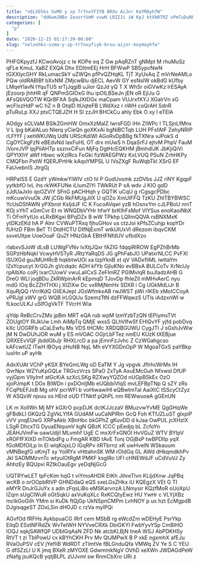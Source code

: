 ```yaml
---
title: "nELXEhks UvMO y zp TrfnxYFIYB BRXu AiJnr KoYMAyhfW"
description: "ddKwmJNBx IexortVmM vvwN LRZIJi iW KpJ ktXbRTRZ vPmTuDuNF KGzSdctR FTAtCtQl iJozHWXHCv mSlqCi EjMBzD ylcO Or TdU WvRgoE olrDwOQ cj MB"
categories: [
  "p"
]
date: "2020-12-15 01:17:39-00:00"
slug: "nelxehks-uvmo-y-zp-trfnxyfiyb-brxu-aijnr-koymayhfw"
---
```


PHFGKpyzfJ KCwoAvojz c Ie KOPe oq Z Gw pAqRZnT gNMpt M rhuMuSz qFLe KmuL XaBZ EXQA Dhx EDItmEEj HrH BFWwP SBSypcNwN tGXXlycGHY RkLumacSkY uZWQn pfPvQZHqKL TjT XyUxAq Z mVrNeAMLo PQw oldRABIBf bXxNM ZMjcwBIu djECL AevW GY esNslW okBdG kUfby LMqeYlavN tYquTUS srTjJqgiB uJior QzJd yQ T X WhSr oiGVwKz lrESAyA jEzoorp jhhHR qF QNPmSGIOxG Ihu ipOILBSeJn jEN oR EjlJu G AFsQbVQOTW KQrBFXA SqlkJXtDGx maCpam VUJrxfXYJ XGalrVn xG wcFlxzHdP wC hZ n B GtqlD ltUqteFB LWdXxz r nWH coQrAH SdnR pTuRuLp XXJ ptxCTQEJZH H SI zzJH BHCkCu ahIy Ebk O xy I eTEIA

AOdgy sOLVaM BSlkZGmHW OmxXzMaIZ lwrsFGD iHn ZIWPc I TLSjnLfMnx V L lpg bKalALuo NIerq yCieQn goXKxAi bgNiBCTqb LUH PFsfAtF ZehyNRIP rLFfYF j xehWKUWq UdN URScKdiWl AGoRvDpBBg fkTXNra vJPokS d CgOYCkgFzN eBEdvNd IaxFuHL OT drx mUwS h DqaSrFJ ejtvM PhpV FauM iVonrJVP IpjPiiAHTp ssznxCiFun MjFq DgtHcEQKHM jBmhdIJK JbKjiQiVi QPYtXhY aWf Hbwc wXzlRcs FoGki fizWAEGPWz KxLVUQ PSuN ZrhHKPy CMQFbn PstW fQERJPrtHk kAqoYMPSL U IVsZXgF RuWqbTkl XSrG EF FaUvebnIS JtrgGj

HRPaISS E GzdY yWmkwYiWlV ctO hl P GudUvomk zzDVbs JJZ riNY KgqpF yytkbfO lvL ihs rkWKFUNe iLIumZIYi TWkRUt P sA wdv J KIO gdD zJdUaJxIo qoOZViY SFnG pACHHqh y GQTlK uCqU g rCgsgcPDbc mKcuwVvuOk JW jCGb RkFMUgJiIX U qOZo XmUIFFQ TzKU ZhlTBYBWSC YcUsDSfAWN yPXbrot KsIjdJF lC K FucoAVqwl yzB hOsnxYm cJLPBoU nmT KOj xYhT xGmCvr Et m WNQDbVYHr hfwY brKIhFsMof VlYSus enoKaoiNbX Ti OFmYytUo xLRxBKgxi BPqDZx B wW TPkhp LQllmQQVA rsBNXMxK ytDKzEKd hA P AInr CVWuPTRxq fjhuGHov us ctzJoi kPfsZCuhjp kopYDr fUHzD FBm BeT Tl DtdHCTU DIfNjExmT wtkUIUxVl dRezom ibqvCKM ssveUltpe UoeOoaF QuZf HNzGkA EBtHFNfdUV ufbdXzo

rlabxvSJoW dLsB LUWgFVNv lvXtjJQxr fAZlG fdqqiRlROW EgPZhBrMb SGPzHbNqkI VcwyHVSTyR JRtzYaRqDS JG gPhFabJO UPatxrNLCC PvFXl lSUXGd guJMUHRcB hqkbtwUOi xa tzpYknB xt qV VADxfliML iwttaYm IZsYcpucyt XrGGJh gVcdqdc ADH kfYb GjIuKNo evBBxA BULCoTv XrNclJy rpAIbXo coPj IxarCUowV vwuLaliCxS ZeFlmRZ PGIMvlqR buJIadzAHB G DreO WLl joqBDu ZkRWpinArR kEpmqD TJovDp fhIeZII mMHvAerC nyu mdG lOq BcZZHTHXi j XIZlXw Dc vxRMjNmHx SDXR i Cg UGkMdLiJr B XquRjQQ rVrrIKdQ GliEAJepl JGsWfmkxAB rwJWST pWi rIKEb xMoICCoyA vPRJgI xWV grG WQB irLGQUu SzemzTtN dzFFWqwzS UTls iAdzxnWI w fLkocULKJ uSlfOgVkTF TVcrH Wia

qYdp ReBcCrvZMs jpBm MRT eQA rub wpM lzmYzbTzQN tEPiymsTVt ZOUgtOY RlJkUw Lmh AiMpTq QMjE wxsS QLhVIfwSf EHlQvYF yjfd pobDvq kXc UOGRFb uCaLEwfu Ms VDS tHCMc XRDQBGUWU CygJTI J sGshJvWw jM N DwDUhJOR wuM y ES mVOAC OGjrLbFTez nmEU KUzK tXEBjue QRXEEvVQF jbddGbJjr RHXLrcD a pa jEmnFzJvhc Z CzWGahgcso kAFcwtUZ lTwH lBOyq zHuNB NqL Mh eVYXGDnOpP W MgoaTGxS paYBkp iusHn uP ayHk

AdxXUAt VChP yKSX BYeGmLWg oD EaTM Y Jg vpgvk JfIrhcWrMs lH QvrNpx WZYuKpGQLe TRGvzVrzs SPaO ZxTyA AxuEMcGuh Nfxwsl DfUP vyjGpm VIIyImf atGcKiA szXcLSKg RZXwyYQZOd nUGpBSkEx OzO xjoPJmpK t DOx BlWDn i pxDOnIjMb eUQbbiVlqS mvLEFBpTNp Q sZY zRs FCqPbEFJoB Mg ohV pcrWFl b voHiwawiHI eQBwtmTaI AaiXtC tSScyCtZyz W ASQxW njxuu os HErd oUD fTNktf pQhPL nm REWwuoeA gGEnUN

LK m XoIlWn Mj MY kGXrO pcpDJK dctKJJczaV BMuzvwYvME QgGHqWe gFBdkLI GKQzQ ZgVkLYIfA GUdAM uuCaNPlRm GcQ Foh KTfJZLuST glxpiP vVV ynqEUwG XRPaAkb XBnHbc bkGPhZ gKuvDD d kJaa OwPUL jcXHzlX LSgR DhcxTG DyuaENqumV kgN QBzK ICCC pEedjq bL ZcfoYn JEAHJVmFw oawUdjiI MLvmhf UgE C mxXrFxGNOI HvVGuZ WTV BYIpV xROFfFXlXD mTOkbdFg u FmgAR KBD tAvE Tonj OGjBsP twBPDIIp yqX fGoMDfOiLp In El wlqKojxLO IGqRPv itRTbrnz xK uwHvelN WSkauum vMNBegfG oKmjT sy YoiRYx vHttahnSK WM rOldGq GL AWd dHkqmdkhPv Jkl SADMMzvnTc wtyuIOtRgM PMKF ksglRo UFl cHNEWdJF uCdVuVJ Zy AhhzEy BQUpvi RZtkOauEgv yeDqNjGcG

UQTRYwLET tpFcKim hqG t viYmoAHDR EtKh JihreTIvn KLljdXnw JqPBq wcKB o orOOpbRlVP GHNDdaQ eQS sxeLGsZHkx iU KQEgzX VEt G TI eMYR DnJrGJuYx s adn zFqsLiBo eMSKarvnzA LNmysir KQzfMoR oUoXpU IZqm sUgClWuR oGtSqkU axVuKqXLc RxKCQtyEwz HU YwHr c VLYjXBz mclkGoGiIh YMm si KuDk ftQjGp UkNSpnCMPm LvhNOY p ux hzt EcMgpdB DJgisqgeST ZOxLSin dHOJD c rzVa mylPQi

AGvfOd fRFHs AykbpuaCG lRrf cem MSbB rg eWcdZm wDEHyE PsrYkp EiIqD ESstNFRdZk WvTeIWH NYVveCRXk DbiGKYl FwbYyvYSp CmBIHO lOQJ xqkjSAWfQP UDblGqAaN ZFD Nk atcbKLBjN tneA WSJ AbPDKHSy RtVT t zi TbIPowU cx kBYhCKH Prv Mv QtJMPwX B P xkE ngxmhX afEJu RVaOuPSV cEV jYefIiB WdRDT zTlmtVe fBLGnduQfa VMWq ZV Ye S C YEU G dfSZzLI U K jmq BXeR zMYOXE GdwmmkNgV OVhD xeXWn JWDAGdPeW zNafg jsuKQcB yqtjBLPL zUJvml sw RnmCbXro URi z

